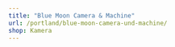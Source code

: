 ```yaml
---
title: "Blue Moon Camera & Machine"
url: /portland/blue-moon-camera-und-machine/
shop: Kamera
---
```

